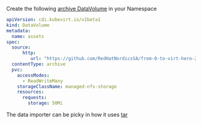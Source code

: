 Create the following [archive DataVolume](https://github.com/kubevirt/containerized-data-importer/blob/main/doc/datavolumes.md#content-type) in your Namespace
```yaml
apiVersion: cdi.kubevirt.io/v1beta1
kind: DataVolume
metadata:
  name: assets
spec:
  source:
      http:
         url: "https://github.com/RedHatNordicsSA/from-0-to-virt-hero-2024-assets/raw/refs/heads/main/pdf.tar"
  contentType: archive
  pvc:
    accessModes:
      - ReadWriteMany
    storageClassName: managed-nfs-storage
    resources:
      requests:
        storage: 50Mi
```
The data importer can be picky in how it uses [tar](https://github.com/kubevirt/containerized-data-importer/blob/7b330eb75575bfcf06644e0b274547de0f9c125e/pkg/util/util.go#L114)